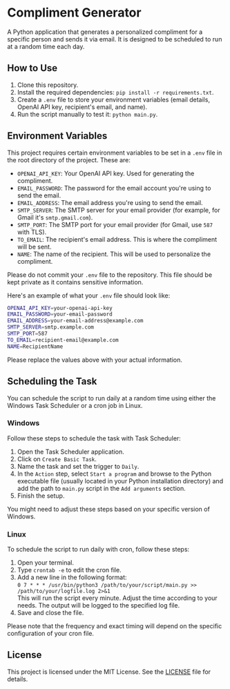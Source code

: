 # Compliment Generator

A Python application that generates a personalized compliment for a specific person and sends it via email. It is designed to be scheduled to run at a random time each day.

## How to Use

1. Clone this repository.
2. Install the required dependencies: `pip install -r requirements.txt`.
3. Create a `.env` file to store your environment variables (email details, OpenAI API key, recipient's email, and name).
4. Run the script manually to test it: `python main.py`.

## Environment Variables

This project requires certain environment variables to be set in a `.env` file in the root directory of the project. These are:

- `OPENAI_API_KEY`: Your OpenAI API key. Used for generating the compliment.
- `EMAIL_PASSWORD`: The password for the email account you're using to send the email.
- `EMAIL_ADDRESS`: The email address you're using to send the email.
- `SMTP_SERVER`: The SMTP server for your email provider (for example, for Gmail it's `smtp.gmail.com`).
- `SMTP_PORT`: The SMTP port for your email provider (for Gmail, use `587` with TLS).
- `TO_EMAIL`: The recipient's email address. This is where the compliment will be sent.
- `NAME`: The name of the recipient. This will be used to personalize the compliment.

Please do not commit your `.env` file to the repository. This file should be kept private as it contains sensitive information.

Here's an example of what your `.env` file should look like:

```bash
OPENAI_API_KEY=your-openai-api-key
EMAIL_PASSWORD=your-email-password
EMAIL_ADDRESS=your-email-address@example.com
SMTP_SERVER=smtp.example.com
SMTP_PORT=587
TO_EMAIL=recipient-email@example.com
NAME=RecipientName
```

Please replace the values above with your actual information.

## Scheduling the Task

You can schedule the script to run daily at a random time using either the Windows Task Scheduler or a cron job in Linux.

### Windows

Follow these steps to schedule the task with Task Scheduler:

1. Open the Task Scheduler application.
2. Click on `Create Basic Task`.
3. Name the task and set the trigger to `Daily`.
4. In the `Action` step, select `Start a program` and browse to the Python executable file (usually located in your Python installation directory) and add the path to `main.py` script in the `Add arguments` section.
5. Finish the setup.

You might need to adjust these steps based on your specific version of Windows.

### Linux

To schedule the script to run daily with cron, follow these steps:

1. Open your terminal.
2. Type `crontab -e` to edit the cron file.
3. Add a new line in the following format:  
   `0 7 * * * /usr/bin/python3 /path/to/your/script/main.py >> /path/to/your/logfile.log 2>&1`  
   This will run the script every minute. Adjust the time according to your needs. The output will be logged to the specified log file.
4. Save and close the file.

Please note that the frequency and exact timing will depend on the specific configuration of your cron file.

## License

This project is licensed under the MIT License. See the [LICENSE](LICENSE.md) file for details.